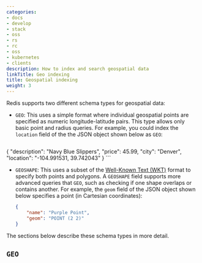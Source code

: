 ```yaml
---
categories:
- docs
- develop
- stack
- oss
- rs
- rc
- oss
- kubernetes
- clients
description: How to index and search geospatial data
linkTitle: Geo indexing
title: Geospatial indexing
weight: 3
---
```


Redis supports two different schema types for geospatial data:

-   `GEO`: This uses a simple format where individual geospatial
    points are specified as numeric longitude-latitude pairs.
    This type allows only basic point and radius queries.
    For example, you could index the `location` field of the
    the JSON object shown below as `GEO`:

    ```json
   {
        "description": "Navy Blue Slippers",
        "price": 45.99,
        "city": "Denver",
        "location": "-104.991531, 39.742043"
    }
    ```
-   `GEOSHAPE`: This uses a subset of the 
    [Well-Known Text (WKT)](https://en.wikipedia.org/wiki/Well-known_text_representation_of_geometry)
    format to specify both points and polygons. A
    `GEOSHAPE` field supports more advanced queries that `GEO`,
    such as checking if one shape overlaps or contains another.
    For example, the `geom` field of the JSON object shown
    below specifies a point (in Cartesian coordinates):

    ```json
    {
        "name": "Purple Point",
        "geom": "POINT (2 2)"
    }
    ```

The sections below describe these schema types in more detail.

## `GEO`


